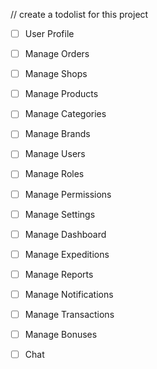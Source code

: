 // create a todolist for this project

- [ ] User Profile
- [ ] Manage Orders
- [ ] Manage Shops
- [ ] Manage Products
- [ ] Manage Categories
- [ ] Manage Brands
- [ ] Manage Users
- [ ] Manage Roles
- [ ] Manage Permissions
- [ ] Manage Settings
- [ ] Manage Dashboard
- [ ] Manage Expeditions
- [ ] Manage Reports
- [ ] Manage Notifications
- [ ] Manage Transactions
- [ ] Manage Bonuses
- [ ] Chat

